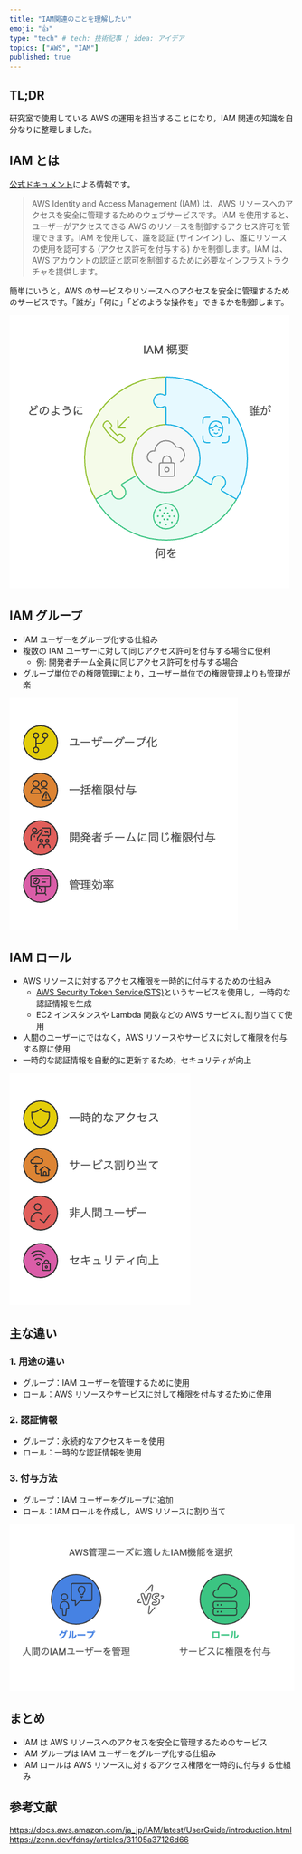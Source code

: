 ```yaml
---
title: "IAM関連のことを理解したい"
emoji: "👍"
type: "tech" # tech: 技術記事 / idea: アイデア
topics: ["AWS", "IAM"]
published: true
---
```


## TL;DR

研究室で使用している AWS の運用を担当することになり，IAM 関連の知識を自分なりに整理しました。

## IAM とは

[公式ドキュメント](https://docs.aws.amazon.com/ja_jp/IAM/latest/UserGuide/introduction.html)による情報です。

> AWS Identity and Access Management (IAM) は、AWS リソースへのアクセスを安全に管理するためのウェブサービスです。IAM を使用すると、ユーザーがアクセスできる AWS のリソースを制御するアクセス許可を管理できます。IAM を使用して、誰を認証 (サインイン) し、誰にリソースの使用を認可する (アクセス許可を付与する) かを制御します。IAM は、AWS アカウントの認証と認可を制御するために必要なインフラストラクチャを提供します。

簡単にいうと，AWS のサービスやリソースへのアクセスを安全に管理するためのサービスです。「誰が」「何に」「どのような操作を」できるかを制御します。

![](/images/2024-12-10-aws-iam/napkin-selection_iam.png)

## IAM グループ

- IAM ユーザーをグループ化する仕組み
- 複数の IAM ユーザーに対して同じアクセス許可を付与する場合に便利
  - 例: 開発者チーム全員に同じアクセス許可を付与する場合
- グループ単位での権限管理により，ユーザー単位での権限管理よりも管理が楽

![](/images/2024-12-10-aws-iam/napkin-selection_iam_group.png)

## IAM ロール

- AWS リソースに対するアクセス権限を一時的に付与するための仕組み
  - [AWS Security Token Service(STS)](https://docs.aws.amazon.com/ja_jp/IAM/latest/UserGuide/id_credentials_temp.html)というサービスを使用し，一時的な認証情報を生成
  - EC2 インスタンスや Lambda 関数などの AWS サービスに割り当てて使用
- 人間のユーザーにではなく，AWS リソースやサービスに対して権限を付与する際に使用
- 一時的な認証情報を自動的に更新するため，セキュリティが向上

![](/images/2024-12-10-aws-iam/napkin-selection_iam_role.png)

## 主な違い

### 1. 用途の違い

- グループ：IAM ユーザーを管理するために使用
- ロール：AWS リソースやサービスに対して権限を付与するために使用

### 2. 認証情報

- グループ：永続的なアクセスキーを使用
- ロール：一時的な認証情報を使用

### 3. 付与方法

- グループ：IAM ユーザーをグループに追加
- ロール：IAM ロールを作成し，AWS リソースに割り当て

![](/images/2024-12-10-aws-iam/napkin-selection_diff_iam_group_role.png)

## まとめ

- IAM は AWS リソースへのアクセスを安全に管理するためのサービス
- IAM グループは IAM ユーザーをグループ化する仕組み
- IAM ロールは AWS リソースに対するアクセス権限を一時的に付与する仕組み

## 参考文献

https://docs.aws.amazon.com/ja_jp/IAM/latest/UserGuide/introduction.html
https://zenn.dev/fdnsy/articles/31105a37126d66
